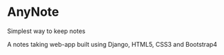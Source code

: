 # AnyNote
Simplest way to keep notes

A notes taking web-app built using Django, HTML5, CSS3 and Bootstrap4
